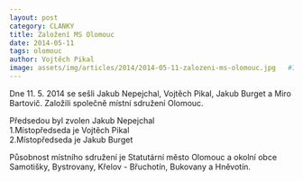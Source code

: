 ```yaml
---
layout: post
category: CLANKY
title: Založení MS Olomouc
date: 2014-05-11
tags: olomouc
author: Vojtěch Pikal
image: assets/img/articles/2014/2014-05-11-zalozeni-ms-olomouc.jpg   #751x422 pixelu
---
```

Dne 11. 5. 2014 se sešli Jakub Nepejchal, Vojtěch Pikal, Jakub Burget a Miro Bartovič. Založili společně místní sdružení Olomouc.

Předsedou byl zvolen Jakub Nepejchal  
1.Místopředseda je Vojtěch Pikal  
2.Místopředseda je Jakub Burget  

Působnost místního sdružení je Statutární město Olomouc a okolní obce Samotišky, Bystrovany, Křelov - Břuchotín, Bukovany a Hněvotín.
